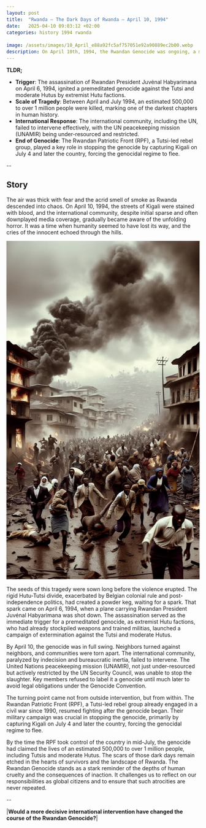 ```yaml
---
layout: post
title:  "Rwanda – The Dark Days of Rwanda – April 10, 1994"
date:   2025-04-10 09:03:12 +02:00
categories: history 1994 rwanda

image: /assets/images/10_April_e88a92fc5af757051e92a90889ec2b00.webp
description: On April 10th, 1994, the Rwandan Genocide was ongoing, a mass slaughter of Tutsi in Rwanda by members of the Hutu majority government. The genocide lasted from April 7th to July 15th, 1994, resulting in the deaths of an estimated 800,000 people.
---
```


**TLDR;**
- **Trigger**: The assassination of Rwandan President Juvénal Habyarimana on April 6, 1994, ignited a premeditated genocide against the Tutsi and moderate Hutus by extremist Hutu factions.
- **Scale of Tragedy**: Between April and July 1994, an estimated 500,000 to over 1 million people were killed, marking one of the darkest chapters in human history.
- **International Response**: The international community, including the UN, failed to intervene effectively, with the UN peacekeeping mission (UNAMIR) being under-resourced and restricted.
- **End of Genocide**: The Rwandan Patriotic Front (RPF), a Tutsi-led rebel group, played a key role in stopping the genocide by capturing Kigali on July 4 and later the country, forcing the genocidal regime to flee.

--


## Story
The air was thick with fear and the acrid smell of smoke as Rwanda descended into chaos. On April 10, 1994, the streets of Kigali were stained with blood, and the international community, despite initial sparse and often downplayed media coverage, gradually became aware of the unfolding horror. It was a time when humanity seemed to have lost its way, and the cries of the innocent echoed through the hills.

![Image](/assets/images/10_April_e88a92fc5af757051e92a90889ec2b00.webp)

The seeds of this tragedy were sown long before the violence erupted. The rigid Hutu-Tutsi divide, exacerbated by Belgian colonial rule and post-independence politics, had created a powder keg, waiting for a spark. That spark came on April 6, 1994, when a plane carrying Rwandan President Juvénal Habyarimana was shot down. The assassination served as the immediate trigger for a premeditated genocide, as extremist Hutu factions, who had already stockpiled weapons and trained militias, launched a campaign of extermination against the Tutsi and moderate Hutus.

By April 10, the genocide was in full swing. Neighbors turned against neighbors, and communities were torn apart. The international community, paralyzed by indecision and bureaucratic inertia, failed to intervene. The United Nations peacekeeping mission (UNAMIR), not just under-resourced but actively restricted by the UN Security Council, was unable to stop the slaughter. Key members refused to label it a genocide until much later to avoid legal obligations under the Genocide Convention.

The turning point came not from outside intervention, but from within. The Rwandan Patriotic Front (RPF), a Tutsi-led rebel group already engaged in a civil war since 1990, resumed fighting after the genocide began. Their military campaign was crucial in stopping the genocide, primarily by capturing Kigali on July 4 and later the country, forcing the genocidal regime to flee.

By the time the RPF took control of the country in mid-July, the genocide had claimed the lives of an estimated 500,000 to over 1 million people, including Tutsis and moderate Hutus. The scars of those dark days remain etched in the hearts of survivors and the landscape of Rwanda. The Rwandan Genocide stands as a stark reminder of the depths of human cruelty and the consequences of inaction. It challenges us to reflect on our responsibilities as global citizens and to ensure that such atrocities are never repeated.


--

|**Would a more decisive international intervention have changed the course of the Rwandan Genocide?**|

